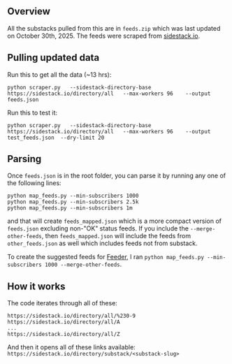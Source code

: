 ## Overview
All the substacks pulled from this are in `feeds.zip` which was last updated on October 30th, 2025. The feeds were scraped from [sidestack.io](https://sidestack.io/).

## Pulling updated data
Run this to get all the data (~13 hrs):
```
python scraper.py   --sidestack-directory-base https://sidestack.io/directory/all   --max-workers 96    --output feeds.json
```

Run this to test it:
```
python scraper.py   --sidestack-directory-base https://sidestack.io/directory/all   --max-workers 96    --output test_feeds.json  --dry-limit 20
```

## Parsing
Once `feeds.json` is in the root folder, you can parse it by running any one of the following lines:
```
python map_feeds.py --min-subscribers 1000
python map_feeds.py --min-subscribers 2.5k
python map_feeds.py --min-subscribers 1m
```
and that will create `feeds_mapped.json` which is a more compact version of `feeds.json` excluding non-"OK" status feeds. If you include the `--merge-other-feeds`, then `feeds_mapped.json` will include the feeds from `other_feeds.json` as well which includes feeds not from substack.

To create the suggested feeds for [Feeder](https://github.com/spacecowboy/Feeder), I ran `python map_feeds.py --min-subscribers 1000 --merge-other-feeds`.

## How it works
The code iterates through all of these:
```
https://sidestack.io/directory/all/%230-9
https://sidestack.io/directory/all/A
...
https://sidestack.io/directory/all/Z
```
And then it opens all of these links available: `https://sidestack.io/directory/substack/<substack-slug>`
